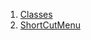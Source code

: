 1.  [Classes](constants_quick_actions/#classes)
2.  [ShortCutMenu](constants_quick_actions/ShortCutMenu-class.html)
